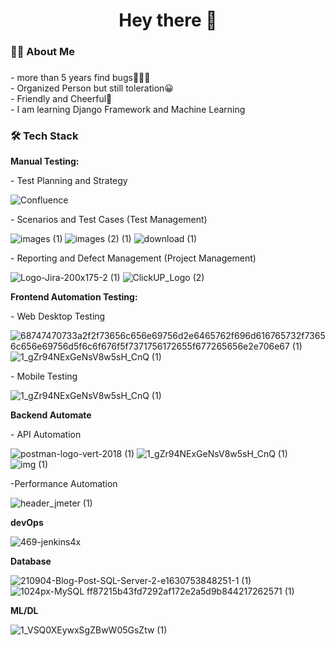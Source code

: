 ###

<h1 align="center">Hey there 👋</h1>

###

<h3 align="left">👩‍💻  About Me</h3>

###

<p align="left">- more than 5 years find bugs👩🏻‍💻<br>- Organized Person but still toleration😀<br>- Friendly and Cheerful🎉<br>- I am learning Django Framework and Machine Learning</p>

###

<h3 align="left">🛠 Tech Stack</h3>

<p align="left"><b>Manual Testing:</b></p>
<div align="left">
  <p>- Test Planning and Strategy </p>
  
  ![Confluence](https://github.com/girlcrush95/girlcrush95/assets/112862919/ea84bb25-d5ab-4390-b1d0-132c7ba8589a)

  <p>- Scenarios and Test Cases (Test Management)</p>

  ![images (1)](https://github.com/girlcrush95/girlcrush95/assets/112862919/96843d9e-1dfa-4037-b094-d5fbcf7ff092)  ![images (2) (1)](https://github.com/girlcrush95/girlcrush95/assets/112862919/af3c0978-fe93-4bda-8142-89a00a69665b)    ![download (1)](https://github.com/girlcrush95/girlcrush95/assets/112862919/bf6d0ef4-b725-4732-9aeb-473a71a534dc)

 <p>- Reporting and Defect Management (Project Management)</p>

 ![Logo-Jira-200x175-2 (1)](https://github.com/girlcrush95/girlcrush95/assets/112862919/fb84c5b3-f799-4917-83d4-6d645bbc0e63)   ![ClickUP_Logo (2)](https://github.com/girlcrush95/girlcrush95/assets/112862919/ab95ba95-72c8-4501-82d8-afe7084be658)

<p align="left"><b>Frontend Automation Testing:</b></p>
<div align="left">
<p>- Web Desktop Testing</p>

![68747470733a2f2f73656c656e69756d2e6465762f696d616765732f73656c656e69756d5f6c6f676f5f7371756172655f677265656e2e706e67 (1)](https://github.com/girlcrush95/girlcrush95/assets/112862919/33e2f21c-c952-4c09-9997-71a2b4e29935)   ![1_gZr94NExGeNsV8w5sH_CnQ (1)](https://github.com/girlcrush95/girlcrush95/assets/112862919/a8c21f44-558a-4479-88ac-c47560702b95)

<p>- Mobile Testing</p>

![1_gZr94NExGeNsV8w5sH_CnQ (1)](https://github.com/girlcrush95/girlcrush95/assets/112862919/4a389246-4be8-47f8-bb00-c2cc1c0c183c)

<p align="left"><b>Backend Automate</b></p>
<div align="left">

<p>- API Automation</p>

![postman-logo-vert-2018 (1)](https://github.com/girlcrush95/girlcrush95/assets/112862919/76a8b19f-e8b6-4d58-93c5-27522d277aaf)  ![1_gZr94NExGeNsV8w5sH_CnQ (1)](https://github.com/girlcrush95/girlcrush95/assets/112862919/96dc42a3-e874-48ff-a7b2-e052603dace0)  ![img (1)](https://github.com/girlcrush95/girlcrush95/assets/112862919/27f21b31-1f2b-4513-bf87-a51b32b5d950)

<p>-Performance Automation</p>

![header_jmeter (1)](https://github.com/girlcrush95/girlcrush95/assets/112862919/d444c877-e54f-4039-b46c-8de21b9fe6f2)
  
</div>

<p align="left"><b>devOps</b></p>
<div align="left">
  
![469-jenkins4x](https://github.com/girlcrush95/girlcrush95/assets/112862919/7eaf679d-0988-40d6-a22f-ddcbcf6ac596)

<p align="left"><b>Database</b></p>
<div align="left">

![210904-Blog-Post-SQL-Server-2-e1630753848251-1 (1)](https://github.com/girlcrush95/girlcrush95/assets/112862919/fba7eb52-74b2-49a0-b97a-2e484a057fc4)  ![1024px-MySQL ff87215b43fd7292af172e2a5d9b844217262571 (1)](https://github.com/girlcrush95/girlcrush95/assets/112862919/827e6e5b-6570-4c31-982f-c92175734cbc)

<p align="left"><b>ML/DL</b></p>
<div align="left">

![1_VSQ0XEywxSgZBwW05GsZtw (1)](https://github.com/girlcrush95/girlcrush95/assets/112862919/adcc68af-9eaa-4aed-b241-9ada6153a6b0)



###


###



###


